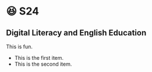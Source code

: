 # :satisfied: S24

## Digital Literacy and English Education

This is fun.

+ This is the first item.
+ This is the second item.



